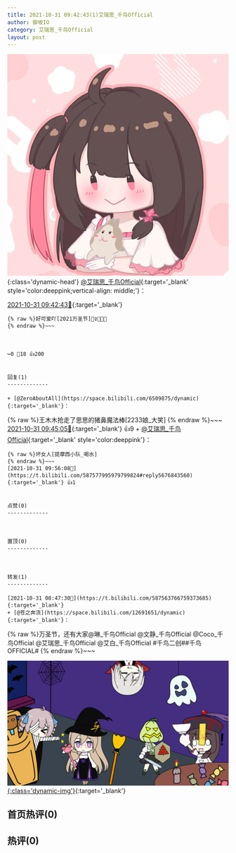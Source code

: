 ```yaml
---
title: 2021-10-31 09:42:43(1)艾瑞思_千鸟Official
author: 御坂IO
category: 艾瑞思_千鸟Official
layout: post
---
```


![img](/images/7e08840c56f251de28bdf766b647bd5fe9a5d50a.jpg){:class='dynamic-head'}
[@艾瑞思_千鸟Official](https://space.bilibili.com/1090010845/dynamic){:target='_blank' style='color:deeppink;vertical-align: middle;'}：

[2021-10-31 09:42:43🔗](https://t.bilibili.com/587577995979799824){:target='_blank'}

~~~
{% raw %}好可爱吖[2021万圣节]🧙‍♀️🎩🧹👻
{% endraw %}~~~



↪️0 💬18 👍200


回复(1)
-------------

+ [@ZeroAboutAll](https://space.bilibili.com/6509875/dynamic){:target='_blank'}：
~~~
{% raw %}王木木抢走了思思的猪鼻魔法棒[2233娘_大笑]
{% endraw %}~~~
[2021-10-31 09:45:05🔗](https://t.bilibili.com/587577995979799824#reply5676784021){:target='_blank'} 👍9
    + [@艾瑞思_千鸟Official](https://space.bilibili.com/1090010845/dynamic){:target='_blank' style='color:deeppink'}：
~~~
{% raw %}坏女人[提摩西小队_喝水]
{% endraw %}~~~
[2021-10-31 09:56:08🔗](https://t.bilibili.com/587577995979799824#reply5676843560){:target='_blank'} 👍1


点赞(0)
-------------



置顶(0)
-------------



转发(1)
-------------

[2021-10-31 08:47:30🔗](https://t.bilibili.com/587563766759373685){:target='_blank'}
+ [@苍之奔流](https://space.bilibili.com/12691651/dynamic){:target='_blank'}：
~~~
{% raw %}万圣节，还有大家@琳_千鸟Official @文静_千鸟Official @Coco_千鸟Official @艾瑞思_千鸟Official @艾白_千鸟Official #千鸟二创##千鸟OFFICIAL#
{% endraw %}~~~


[![img](/images/9eb52cc0525e379661a0aed26c594b1822041ced.jpg){:class='dynamic-img'}](/images/9eb52cc0525e379661a0aed26c594b1822041ced.jpg){:target='_blank'}




首页热评(0)
-------------



热评(0)
-------------



